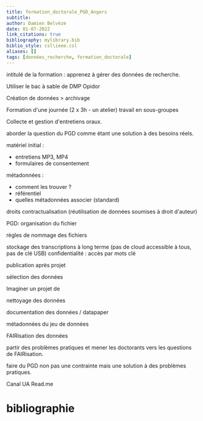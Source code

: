 ```yaml
---
title: formation_doctorale_PGD_Angers
subtitle:
author: Damien Belvèze
date: 01-07-2022
link_citations: true
bibliography: mylibrary.bib
biblio_style: csl\ieee.csl
aliases: []
tags: [données_recherche, formation_doctorale]
---
```


intitulé de la formation : apprenez à gérer des données de recherche. 

Utiliser le bac à sable de DMP Opidor

Création de données > archivage

Formation d'une journée (2 x 3h - un atelier)
travail en sous-groupes

Collecte et gestion d'entretiens oraux. 

aborder la question du PGD comme étant une solution à des besoins réels. 

matériel initial : 

- entretiens MP3, MP4
- formulaires de consentement


métadonnées : 
- comment les trouver ?
- référentiel 
- quelles métadonnées associer (standard)

droits contractualisation (réutilisation de données soumises à droit d'auteur)



PGD: organisation du fichier

règles de nommage des fichiers

stockage des transcriptions à long terme (pas de cloud accessible à tous, pas de clé USB) confidentialité : accès par mots clé



publication après projet

sélection des données

Imaginer un projet de 

nettoyage des données 

documentation des données / datapaper

métadonnées du jeu de données

FAIRisation des données 

partir des problèmes pratiques et mener les doctorants vers les questions de FAIRisation. 

faire du PGD non pas une contrainte mais une solution à des problèmes pratiques.



Canal UA
Read.me





# bibliographie

